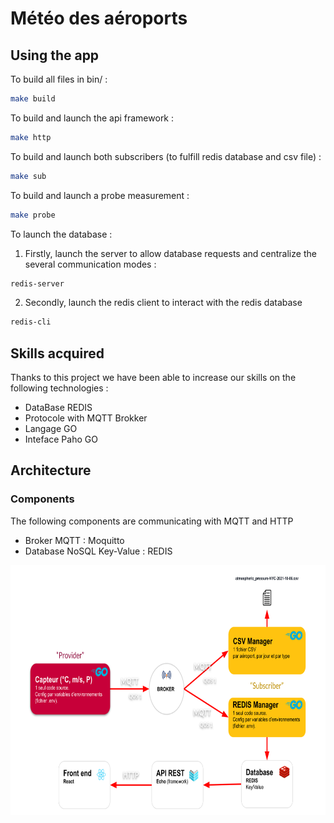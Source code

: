# Météo des aéroports

## Using the app

To build all files in bin/ :

```bash
make build
```

To build and launch the api framework :

```bash
make http
```

To build and launch both subscribers (to fulfill redis database and csv file) :

```bash
make sub
```

To build and launch a probe measurement :

```bash
make probe
```

To launch the database :

1. Firstly, launch the server to allow database requests and centralize the several communication modes :

```bash
redis-server
```

2. Secondly, launch the redis client to interact with the redis database

```bash
redis-cli
```

## Skills acquired

Thanks to this project we have been able to increase our skills on the following technologies :

- DataBase REDIS
- Protocole with MQTT Brokker
- Langage GO
- Inteface Paho GO

## Architecture

### Components

The following components are communicating with MQTT and HTTP

- Broker MQTT : Moquitto
- Database NoSQL Key-Value : REDIS

<p><img alt="Architecture" src="./docs/Architecture.svg" height="400"></p>
